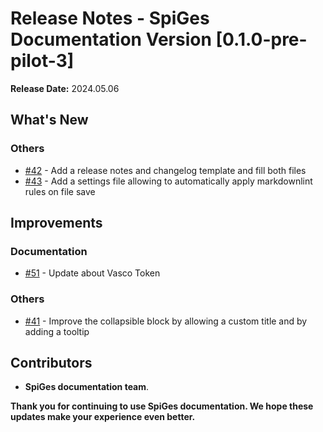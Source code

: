 # Release Notes - SpiGes Documentation Version [0.1.0-pre-pilot-3]

**Release Date:** 2024.05.06

## What's New

### Others

- [#42](https://github.com/SpiGes/handbook/issues/42) - Add a release notes and changelog template and fill both files
- [#43](https://github.com/SpiGes/handbook/issues/43) - Add a settings file allowing to automatically apply markdownlint rules on file save

## Improvements

### Documentation

- [#51](https://github.com/SpiGes/handbook/issues/51) - Update about Vasco Token

### Others

- [#41](https://github.com/SpiGes/handbook/issues/41) - Improve the collapsible block by allowing a custom title and by adding a tooltip

## Contributors

- **SpiGes documentation team**.

**Thank you for continuing to use SpiGes documentation. We hope these updates make your experience even better.**
